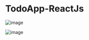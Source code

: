 # TodoApp-ReactJs
![image](https://user-images.githubusercontent.com/91778455/230874993-ef65e5d1-dc84-47f9-acad-bab3ce94bbfe.png)


![image](https://user-images.githubusercontent.com/91778455/230875324-8d3abe9a-2c9a-4a06-ac90-d97b304e28ed.png)
